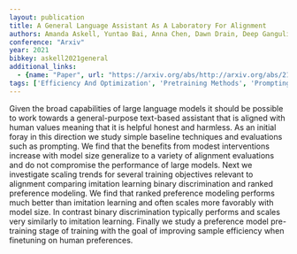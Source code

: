 ```yaml
---
layout: publication
title: A General Language Assistant As A Laboratory For Alignment
authors: Amanda Askell, Yuntao Bai, Anna Chen, Dawn Drain, Deep Ganguli, Tom Henighan, Andy Jones, Nicholas Joseph, Ben Mann, Nova Dassarma, Nelson Elhage, Zac Hatfield-dodds, Danny Hernandez, Jackson Kernion, Kamal Ndousse, Catherine Olsson, Dario Amodei, Tom Brown, Jack Clark, Sam Mccandlish, Chris Olah, Jared Kaplan
conference: "Arxiv"
year: 2021
bibkey: askell2021general
additional_links:
  - {name: "Paper", url: "https://arxiv.org/abs/http://arxiv.org/abs/2112.00861v3"}
tags: ['Efficiency And Optimization', 'Pretraining Methods', 'Prompting', 'Reinforcement Learning', 'Training Techniques']
---
```

Given the broad capabilities of large language models it should be possible to work towards a general-purpose text-based assistant that is aligned with human values meaning that it is helpful honest and harmless. As an initial foray in this direction we study simple baseline techniques and evaluations such as prompting. We find that the benefits from modest interventions increase with model size generalize to a variety of alignment evaluations and do not compromise the performance of large models. Next we investigate scaling trends for several training objectives relevant to alignment comparing imitation learning binary discrimination and ranked preference modeling. We find that ranked preference modeling performs much better than imitation learning and often scales more favorably with model size. In contrast binary discrimination typically performs and scales very similarly to imitation learning. Finally we study a preference model pre-training stage of training with the goal of improving sample efficiency when finetuning on human preferences.
